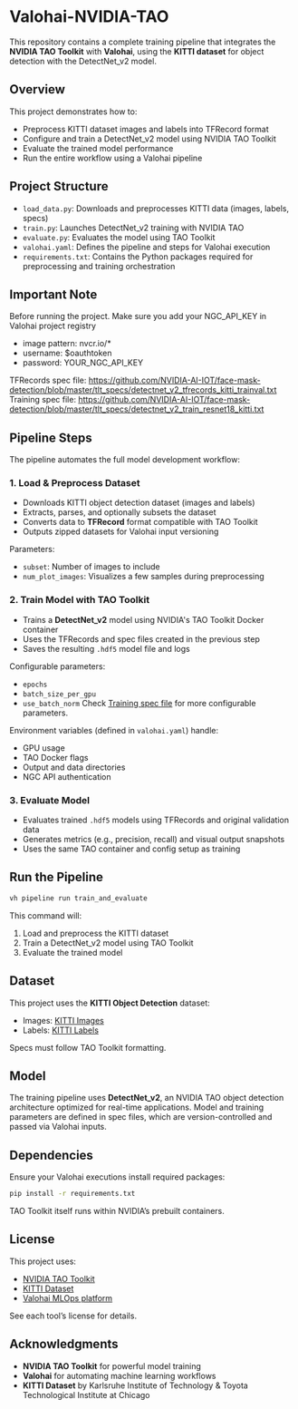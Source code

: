 # Valohai-NVIDIA-TAO

This repository contains a complete training pipeline that integrates the **NVIDIA TAO Toolkit** with **Valohai**, using the **KITTI dataset** for object detection with the DetectNet\_v2 model.

## Overview

This project demonstrates how to:

* Preprocess KITTI dataset images and labels into TFRecord format
* Configure and train a DetectNet\_v2 model using NVIDIA TAO Toolkit
* Evaluate the trained model performance
* Run the entire workflow using a Valohai pipeline

## Project Structure

* `load_data.py`: Downloads and preprocesses KITTI data (images, labels, specs)
* `train.py`: Launches DetectNet\_v2 training with NVIDIA TAO
* `evaluate.py`: Evaluates the model using TAO Toolkit
* `valohai.yaml`: Defines the pipeline and steps for Valohai execution
* `requirements.txt`: Contains the Python packages required for preprocessing and training orchestration

## Important Note
Before running the project. Make sure you add your NGC_API_KEY in Valohai project registry
* image pattern: nvcr.io/*
* username: $oauthtoken
* password: YOUR_NGC_API_KEY

TFRecords spec file: https://github.com/NVIDIA-AI-IOT/face-mask-detection/blob/master/tlt_specs/detectnet_v2_tfrecords_kitti_trainval.txt
Training spec file: https://github.com/NVIDIA-AI-IOT/face-mask-detection/blob/master/tlt_specs/detectnet_v2_train_resnet18_kitti.txt


## Pipeline Steps

The pipeline automates the full model development workflow:

### 1. Load & Preprocess Dataset

* Downloads KITTI object detection dataset (images and labels)
* Extracts, parses, and optionally subsets the dataset
* Converts data to **TFRecord** format compatible with TAO Toolkit
* Outputs zipped datasets for Valohai input versioning

Parameters:

* `subset`: Number of images to include
* `num_plot_images`: Visualizes a few samples during preprocessing

### 2. Train Model with TAO Toolkit

* Trains a **DetectNet\_v2** model using NVIDIA's TAO Toolkit Docker container
* Uses the TFRecords and spec files created in the previous step
* Saves the resulting `.hdf5` model file and logs

Configurable parameters:

* `epochs`
* `batch_size_per_gpu`
* `use_batch_norm`
Check [Training spec file](https://github.com/NVIDIA-AI-IOT/face-mask-detection/blob/master/tlt_specs/detectnet_v2_train_resnet18_kitti.txt) for more configurable parameters.

    

Environment variables (defined in `valohai.yaml`) handle:

* GPU usage
* TAO Docker flags
* Output and data directories
* NGC API authentication

### 3. Evaluate Model

* Evaluates trained `.hdf5` models using TFRecords and original validation data
* Generates metrics (e.g., precision, recall) and visual output snapshots
* Uses the same TAO container and config setup as training

## Run the Pipeline

```bash
vh pipeline run train_and_evaluate
```

This command will:

1. Load and preprocess the KITTI dataset
2. Train a DetectNet\_v2 model using TAO Toolkit
3. Evaluate the trained model

## Dataset

This project uses the **KITTI Object Detection** dataset:

* Images: [KITTI Images](https://s3.eu-central-1.amazonaws.com/avg-kitti/data_object_image_2.zip)
* Labels: [KITTI Labels](https://s3.eu-central-1.amazonaws.com/avg-kitti/data_object_label_2.zip)

Specs must follow TAO Toolkit formatting.

## Model

The training pipeline uses **DetectNet\_v2**, an NVIDIA TAO object detection architecture optimized for real-time applications. Model and training parameters are defined in spec files, which are version-controlled and passed via Valohai inputs.

## Dependencies

Ensure your Valohai executions install required packages:

```bash
pip install -r requirements.txt
```

TAO Toolkit itself runs within NVIDIA’s prebuilt containers.

## License

This project uses:

* [NVIDIA TAO Toolkit](https://developer.nvidia.com/tao-toolkit)
* [KITTI Dataset](http://www.cvlibs.net/datasets/kitti/)
* [Valohai MLOps platform](https://valohai.com/)

See each tool’s license for details.

## Acknowledgments

* **NVIDIA TAO Toolkit** for powerful model training
* **Valohai** for automating machine learning workflows
* **KITTI Dataset** by Karlsruhe Institute of Technology & Toyota Technological Institute at Chicago
